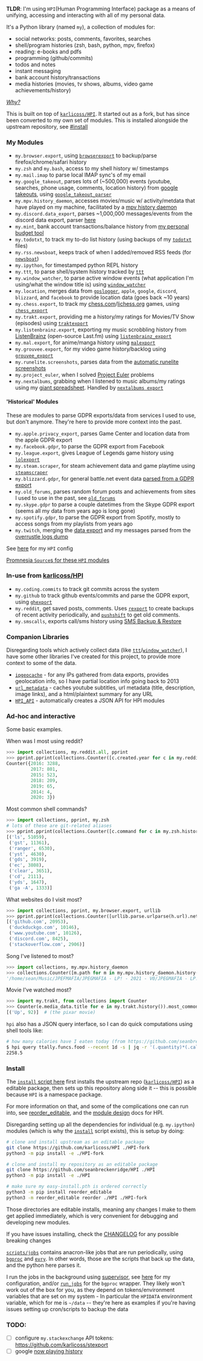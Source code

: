 **TLDR**: I'm using `HPI`(Human Programming Interface) package as a means of unifying, accessing and interacting with all of my personal data.

It's a Python library (named `my`), a collection of modules for:

- social networks: posts, comments, favorites, searches
- shell/program histories (zsh, bash, python, mpv, firefox)
- reading: e-books and pdfs
- programming (github/commits)
- todos and notes
- instant messaging
- bank account history/transactions
- media histories (movies, tv shows, albums, video game achievements/history)

[_Why?_](https://github.com/karlicoss/HPI#why)

This is built on top of [`karlicoss/HPI`](https://github.com/karlicoss/HPI). It started out as a fork, but has since been converted to my own set of modules. This is installed alongside the upstream repository, see [#install](#install)

### My Modules

- `my.browser.export`, using [`browserexport`](https://github.com/seanbreckenridge/browserexport) to backup/parse firefox/chrome/safari history
- `my.zsh` and `my.bash`, access to my shell history w/ timestamps
- `my.mail.imap` to parse local IMAP sync's of my email
- `my.google_takeout`, parses lots of (~500,000) events (youtube, searches, phone usage, comments, location history) from [google takeouts](https://takeout.google.com/), using [`google_takeout_parser`](https://github.com/seanbreckenridge/google_takeout_parser)
- `my.mpv.history_daemon`, accesses movies/music w/ activity/metdata that have played on my machine, facilitated by a [mpv history daemon](https://github.com/seanbreckenridge/mpv-history-daemon)
- `my.discord.data_export`, parses ~1,000,000 messages/events from the discord data export, parser [here](https://github.com/seanbreckenridge/discord_data)
- `my.mint`, bank account transactions/balance history from [my personal budget tool](https://github.com/seanbreckenridge/mint)
- `my.todotxt`, to track my to-do list history (using backups of my [`todotxt`](http://todotxt.org/) files)
- `my.rss.newsboat`, keeps track of when I added/removed RSS feeds (for [`newsboat`](https://newsboat.org/))
- `my.ipython`, for timestamped python REPL history
- `my.ttt`, to parse shell/system history tracked by [`ttt`](https://github.com/seanbreckenridge/ttt)
- `my.window_watcher`, to parse active window events (what application I'm using/what the window title is) using [`window_watcher`](https://github.com/seanbreckenridge/aw-watcher-window)
- `my.location`, merges data from [`gpslogger`](https://github.com/mendhak/gpslogger), `apple`, `google`, `discord`, `blizzard`, and `facebook` to provide location data (goes back ~10 years)
- `my.chess.export`, to track my [chess.com](https://www.chess.com)/[lichess.org](https://lichess.org/) games, using [`chess_export`](https://github.com/seanbreckenridge/chess_export)
- `my.trakt.export`, providing me a history/my ratings for Movies/TV Show (episodes) using [`traktexport`](https://github.com/seanbreckenridge/traktexport)
- `my.listenbrainz.export`, exporting my music scrobbling history from [ListenBrainz](https://listenbrainz.org/) (open-source Last.fm) using [`listenbrainz_export`](https://github.com/seanbreckenridge/listenbrainz_export)
- `my.mal.export`, for anime/manga history using [`malexport`](https://github.com/seanbreckenridge/malexport)
- `my.grouvee.export`, for my video game history/backlog using [`grouvee_export`](https://github.com/seanbreckenridge/grouvee_export)
- `my.runelite.screenshots`, parses data from the [automatic runelite screenshots](https://github.com/runelite/runelite/wiki/Screenshot)
- `my.project_euler`, when I solved [Project Euler](https://projecteuler.net/) problems
- `my.nextalbums`, grabbing when I listened to music albums/my ratings using my [giant spreadsheet](https://sean.fish/s/albums). Handled by [`nextalbums export`](https://github.com/seanbreckenridge/albums)

#### 'Historical' Modules

These are modules to parse GDPR exports/data from services I used to use, but don't anymore. They're here to provide more context into the past.

- `my.apple.privacy_export`, parses Game Center and location data from the apple GDPR export
- `my.facebook.gdpr`, to parse the GDPR export from Facebook
- `my.league.export`, gives League of Legends game history using [`lolexport`](https://github.com/seanbreckenridge/lolexport)
- `my.steam.scraper`, for steam achievement data and game playtime using [`steamscraper`](https://github.com/seanbreckenridge/steamscraper)
- `my.blizzard.gdpr`, for general battle.net event data [parsed from a GDPR export](https://github.com/seanbreckenridge/blizzard_gdpr_parser)
- `my.old_forums`, parses random forum posts and achievements from sites I used to use in the past, see [`old_forums`](https://github.com/seanbreckenridge/old_forums)
- `my.skype.gdpr` to parse a couple datetimes from the Skype GDPR export (seems all my data from years ago is long gone)
- `my.spotify.gdpr`, to parse the GDPR export from Spotify, mostly to access songs from my playlists from years ago
- `my.twitch`, merging the [data export](https://www.twitch.tv/p/en/legal/privacy-choices/#user-privacy-requests) and my messages parsed from the [overrustle logs dump](https://github.com/seanbreckenridge/overrustle_parser)

See [here](https://github.com/seanbreckenridge/dotfiles/blob/master/.config/my/my/config/__init__.py) for my `HPI` config

[Promnesia `Source`s for these `HPI` modules](https://github.com/seanbreckenridge/promnesia)

### In-use from [karlicoss/HPI](https://github.com/karlicoss/HPI)

- `my.coding.commits` to track git commits across the system
- `my.github` to track github events/commits and parse the GDPR export, using [`ghexport`](https://github.com/karlicoss/ghexport)
- `my.reddit`, get saved posts, comments. Uses [`rexport`](https://github.com/karlicoss/rexport) to create backups of recent activity periodically, and [`pushshift`](https://github.com/seanbreckenridge/pushshift_comment_export) to get old comments.
- `my.smscalls`, exports call/sms history using [SMS Backup & Restore](https://play.google.com/store/apps/details?id=com.riteshsahu.SMSBackupRestore&hl=en_US)

### Companion Libraries

Disregarding tools which actively collect data (like [`ttt`](https://github.com/seanbreckenridge/ttt)/[`window_watcher`](https://github.com/seanbreckenridge/aw-watcher-window)), I have some other libraries I've created for this project, to provide more context to some of the data.

- [`ipgeocache`](https://github.com/seanbreckenridge/ipgeocache) - for any IPs gathered from data exports, provides geolocation info, so I have partial location info going back to 2013
- [`url_metadata`](https://github.com/seanbreckenridge/url_metadata) - caches youtube subtitles, url metadata (title, description, image links), and a html/plaintext summary for any URL
- [`HPI_API`](https://github.com/seanbreckenridge/HPI_API) - automatically creates a JSON API for HPI modules

### Ad-hoc and interactive

Some basic examples.

When was I most using reddit?

```python
>>> import collections, my.reddit.all, pprint
>>> pprint.pprint(collections.Counter([c.created.year for c in my.reddit.all.comments()]))
Counter({2016: 3288,
         2017: 801,
         2015: 523,
         2018: 209,
         2019: 65,
         2014: 4,
         2020: 3})
```

Most common shell commands?

```python
>>> import collections, pprint, my.zsh
# lots of these are git-related aliases
>>> pprint.pprint(collections.Counter([c.command for c in my.zsh.history()]).most_common(10))
[('ls', 51059),
 ('gst', 11361),
 ('ranger', 6530),
 ('yst', 4630),
 ('gds', 3919),
 ('ec', 3808),
 ('clear', 3651),
 ('cd', 2111),
 ('yds', 1647),
 ('ga -A', 1333)]
```

What websites do I visit most?

```python
>>> import collections, pprint, my.browser.export, urllib
>>> pprint.pprint(collections.Counter([urllib.parse.urlparse(h.url).netloc for h in my.browser.export.history()]).most_common(5))
[('github.com', 20953),
 ('duckduckgo.com', 10146),
 ('www.youtube.com', 10126),
 ('discord.com', 8425),
 ('stackoverflow.com', 2906)]
```

Song I've listened to most?

```python
>>> import collections, my.mpv.history_daemon
>>> collections.Counter([m.path for m in my.mpv.history_daemon.history()]).most_common(1)[0][0]
'/home/sean/Music/JPEFMAFIA/JPEGMAFIA - LP! - 2021 - V0/JPEGMAFIA - LP! - 05 HAZARD DUTY PAY!.mp3'
```

Movie I've watched most?

```python
>>> import my.trakt, from collections import Counter
>>> Counter(e.media_data.title for e in my.trakt.history()).most_common(1)
[('Up', 92)]  # (the pixar movie)
```

`hpi` also has a JSON query interface, so I can do quick computations using shell tools like:

```bash
# how many calories have I eaten today (from https://github.com/seanbreckenridge/ttally)
$ hpi query ttally.funcs.food --recent 1d -s | jq -r '(.quantity)*(.calories)' | datamash sum 1
2258.5
```

### Install

The [`install` script here](./scripts/install) first installs the upstream repo ([`karlicoss/HPI`](https://github.com/karlicoss/HPI)) as a editable package, then sets up this repository along side it -- this is possible because `HPI` is a namespace package.

For more information on that, and some of the complications one can run into, see [reorder_editable](https://github.com/seanbreckenridge/reorder_editable#editable-namespace-packages), and the [module design](https://github.com/karlicoss/HPI/blob/master/doc/MODULE_DESIGN.org#adding-new-modules) docs for HPI.

Disregarding setting up all the dependencies for individual (e.g. `my.ipython`) modules (which is why the [`install`](./scripts/install) script exists), this is setup by doing:

```bash
# clone and install upstream as an editable package
git clone https://github.com/karlicoss/HPI ./HPI-fork
python3 -m pip install -e ./HPI-fork

# clone and install my repository as an editable package
git clone https://github.com/seanbreckenridge/HPI ./HPI
python3 -m pip install -e ./HPI

# make sure my easy-install.pth is ordered correctly
python3 -m pip install reorder_editable
python3 -m reorder_editable reorder ./HPI ./HPI-fork
```

Those directories are editable installs, meaning any changes I make to them get applied immediately, which is very convenient for debugging and developing new modules.

If you have issues installing, check the [CHANGELOG](CHANGELOG.md) for any possible breaking changes

[`scripts/jobs`](./scripts/jobs) contains anacron-like jobs that are run periodically, using [`bgproc`](https://github.com/seanbreckenridge/bgproc) and [`evry`](https://github.com/seanbreckenridge/evry). In other words, those are the scripts that back up the data, and the python here parses it.

I run the jobs in the background using [supervisor](https://github.com/Supervisor/supervisor), see [here](https://github.com/seanbreckenridge/dotfiles/tree/master/.local/scripts/supervisor) for my configuration, and/or [`run_jobs`](https://github.com/seanbreckenridge/dotfiles/blob/master/.local/scripts/supervisor/run_jobs) for the `bgproc` wrapper. They likely won't work out of the box for you, as they depend on tokens/environment variables that are set on my system - In particular the `HPIDATA` environment variable, which for me is `~/data` -- they're here as examples if you're having issues setting up cron/scripts to backup the data

### TODO:

- [ ] configure `my.stackexchange` API tokens: https://github.com/karlicoss/stexport
- [ ] google [now playing history](https://dfir.pubpub.org/pub/xbvsrjt5/release/1)
